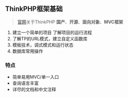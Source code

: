 ## ThinkPHP框架基础
> [官网](http://www.thinkphp.cn)关于ThinkPHP __国产__、__开源__、__面向对象__、__MVC框架__


1. 建立一个简单的项目 了解项目的运行流程
2. 了解TP的URL模式，建立自定义函数库
3. 模板技术，调式模式和运行状态
4. 数据库常用操作

### 特点

* 简单易用MVC/单一入口
* 查询语言丰富
* 详尽的文档和中文注释
